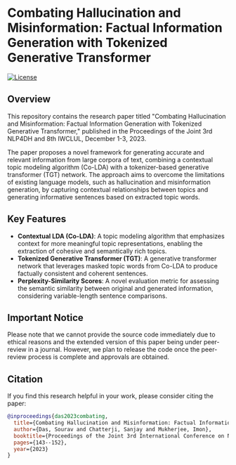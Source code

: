 # Combating Hallucination and Misinformation: Factual Information Generation with Tokenized Generative Transformer

[![License](https://img.shields.io/badge/License-Apache%202.0-blue.svg)](https://opensource.org/licenses/Apache-2.0)

## Overview

This repository contains the research paper titled "Combating Hallucination and Misinformation: Factual Information Generation with Tokenized Generative Transformer," published in the Proceedings of the Joint 3rd NLP4DH and 8th IWCLUL, December 1-3, 2023.

The paper proposes a novel framework for generating accurate and relevant information from large corpora of text, combining a contextual topic modeling algorithm (Co-LDA) with a tokenizer-based generative transformer (TGT) network. The approach aims to overcome the limitations of existing language models, such as hallucination and misinformation generation, by capturing contextual relationships between topics and generating informative sentences based on extracted topic words.

## Key Features

- **Contextual LDA (Co-LDA)**: A topic modeling algorithm that emphasizes context for more meaningful topic representations, enabling the extraction of cohesive and semantically rich topics.
- **Tokenized Generative Transformer (TGT)**: A generative transformer network that leverages masked topic words from Co-LDA to produce factually consistent and coherent sentences.
- **Perplexity-Similarity Scores**: A novel evaluation metric for assessing the semantic similarity between original and generated information, considering variable-length sentence comparisons.

## Important Notice

Please note that we cannot provide the source code immediately due to ethical reasons and the extended version of this paper being under peer-review in a journal. However, we plan to release the code once the peer-review process is complete and approvals are obtained.

## Citation

If you find this research helpful in your work, please consider citing the paper:

```bibtex
@inproceedings{das2023combating,
  title={Combating Hallucination and Misinformation: Factual Information Generation with Tokenized Generative Transformer},
  author={Das, Sourav and Chatterji, Sanjay and Mukherjee, Imon},
  booktitle={Proceedings of the Joint 3rd International Conference on Natural Language Processing for Digital Humanities and 8th International Workshop on Computational Linguistics for Uralic Languages},
  pages={143--152},
  year={2023}
}
